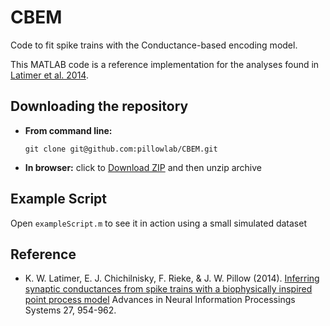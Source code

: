 CBEM
=========================

Code to fit spike trains with the Conductance-based encoding model.

This MATLAB code is a reference implementation for the analyses found
in [Latimer et al. 2014](http://pillowlab.princeton.edu/pubs/Latimer_conductancePointProc_NIPS14.pdf).


Downloading the repository
------------

- **From command line:**

     ```git clone git@github.com:pillowlab/CBEM.git```

- **In browser:**   click to
  [Download ZIP](https://github.com/pillowlab/CBEM/archive/master.zip)
  and then unzip archive


Example Script
-
Open ``exampleScript.m`` to see it in action using a small simulated dataset

## Reference

- K. W. Latimer, E. J. Chichilnisky, F. Rieke, & J. W. Pillow
 (2014).
 [Inferring synaptic conductances from spike trains with a biophysically inspired point process model](http://pillowlab.princeton.edu/pubs/Latimer_conductancePointProc_NIPS14.pdf) Advances in Neural Information Processings Systems 27, 954-962. 
